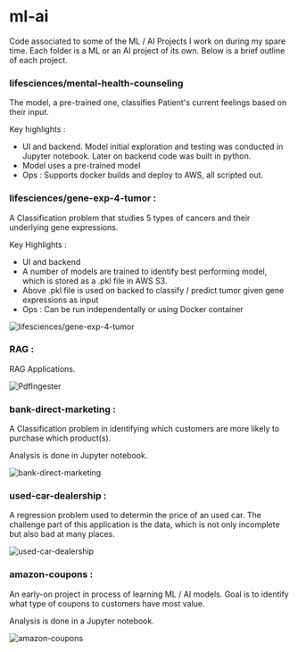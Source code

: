 # ml-ai
Code associated to some of the ML / AI Projects I work on during my spare time. Each folder is a ML or an AI project of its own. Below is a brief outline of each project.

### lifesciences/mental-health-counseling
The model, a pre-trained one, classifies Patient's current feelings based on their input.

Key highlights : 
- UI and backend. Model initial exploration and testing was conducted in Jupyter notebook. Later on backend code was built in python.
- Model uses a pre-trained model
- Ops : Supports docker builds and deploy to AWS, all scripted out.

### lifesciences/gene-exp-4-tumor : 
A Classification problem that studies 5 types of cancers and their underlying gene expressions.

Key Highlights : 
- UI and backend
- A number of models are trained to identify best performing model, which is stored as a .pkl file in AWS S3.
- Above .pkl file is used on backed to classify / predict tumor given gene expressions as input
- Ops : Can be run independentally or using Docker container


![lifesciences/gene-exp-4-tumor](lifesciences/gene-exp-4-tumor/)

### RAG : 
RAG Applications.

![PdfIngester](RAG/PdfIngester/)


### bank-direct-marketing : 
A Classification problem in identifying which customers are more likely to purchase which product(s).

Analysis is done in Jupyter notebook.

![bank-direct-marketing](./bank-direct-marketing/)

### used-car-dealership : 
A regression problem used to determin the price of an used car. The challenge part of this application is the data, which is not only incomplete but also bad at many places.

![used-car-dealership](./used-car-dealership/)

### amazon-coupons : 
An early-on project in process of learning ML / AI models. Goal is to identify what type of coupons to customers have most value. 

Analysis is done in a Jupyter notebook.

![amazon-coupons](./amazon-coupons/)



